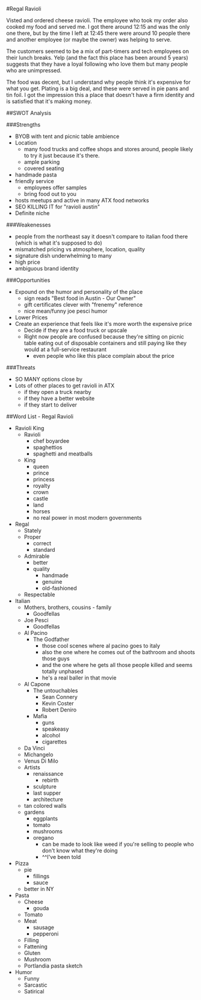 #Regal Ravioli

Visted and ordered cheese ravioli. The employee who took my order also cooked my food and served me. I got there around 12:15 and was the only one there, but by the time I left at 12:45 there were around 10 people there and another employee (or maybe the owner) was helping to serve.

The customers seemed to be a mix of part-timers and tech employees on their lunch breaks. Yelp (and the fact this place has been around 5 years) suggests that they have a loyal following who love them but many people who are unimpressed.

The food was decent, but I understand why people think it's expensive for what you get. Plating is a big deal, and these were served in pie pans and tin foil. I got the impression this a place that doesn't have a firm identity and is satisfied that it's making money.

##SWOT Analysis

###Strengths
- BYOB with tent and picnic table ambience
- Location
    + many food trucks and coffee shops and stores around, people likely to try it just because it's there.
    + ample parking
    + covered seating
- handmade pasta
- friendly service
    + employees offer samples
    + bring food out to you
- hosts meetups and active in many ATX food networks
- SEO KILLING IT for "ravioli austin"
- Definite niche

###Weakenesses
- people from the northeast say it doesn't compare to italian food there (which is what it's supposed to do)
- mismatched pricing vs atmosphere, location, quality
- signature dish underwhelming to many
- high price
- ambiguous brand identity

###Opportunities
- Expound on the humor and personality of the place
    + sign reads "Best food in Austin - Our Owner"
    + gift certificates clever with "frenemy" reference
    + nice mean/funny joe pesci humor
- Lower Prices
- Create an experience that feels like it's more worth the expensive price
    + Decide if they are a food truck or upscale
    + Right now people are confused because they're sitting on picnic table eating out of disposable containers and still paying like they would at a full-service restaurant
        * even people who like this place complain about the price

###Threats
- SO MANY options close by
- Lots of other places to get ravioli in ATX
    + if they open a truck nearby
    + if they have a better website
    + if they start to deliver

##Word List - Regal Ravioli
- Ravioli King
    + Ravioli
        * chef boyardee
        * spaghettios
        * spaghetti and meatballs
    + King
        * queen
        * prince
        * princess
        * royalty
        * crown
        * castle
        * land
        * horses
        * no real power in most modern governments
- Regal
    + Stately
    + Proper
        * correct
        * standard
    + Admirable
        * better
        * quality
            - handmade
            - genuine
            - old-fashioned
    + Respectable
- Italian
    + Mothers, brothers, cousins - family
        * Goodfellas
    + Joe Pesci
        * Goodfellas
    + Al Pacino
        * The Godfather
            - those cool scenes where al pacino goes to italy
            - also the one where he comes out of the bathroom and shoots those guys
            - and the one where he gets all those people killed and seems totally unphased
            - he's a real baller in that movie
    + Al Capone
        * The untouchables
            - Sean Connery
            - Kevin Coster
            - Robert Deniro
        * Mafia
            - guns
            - speakeasy
            - alcohol
            - cigarettes
    + Da Vinci
    + Michangelo
    + Venus Di Milo
    + Artists
        * renaissance
            - rebirth
        * sculpture
        * last supper
        * architecture
    - tan colored walls
    - gardens
        + eggplants
        + tomato
        + mushrooms
        + oregano
            * can be made to look like weed if you're selling to people who don't know what they're doing
            * ^^I've been told
- Pizza
    + pie
        * fillings
        * sauce
    + better in NY
- Pasta
    + Cheese
        * gouda
    + Tomato
    + Meat
        * sausage
        * pepperoni
    + Filling
    + Fattening
    + Gluten
    + Mushroom
    + Portlandia pasta sketch
- Humor
    + Funny
    + Sarcastic
    + Satirical



